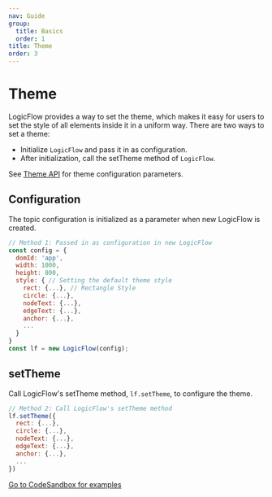 ```yaml
---
nav: Guide
group:
  title: Basics
  order: 1
title: Theme
order: 3
---
```


# Theme

LogicFlow provides a way to set the theme, which makes it easy for users to set the style of all elements inside it in a uniform way.
There are two ways to set a theme:

- Initialize `LogicFlow` and pass it in as configuration.
- After initialization, call the setTheme method of `LogicFlow`.

See [Theme API](/api/theme-api) for theme configuration parameters.

## Configuration

The topic configuration is initialized as a parameter when new LogicFlow is created.

```jsx | pure
// Method 1: Passed in as configuration in new LogicFlow
const config = {
  domId: 'app',
  width: 1000,
  height: 800,
  style: { // Setting the default theme style
    rect: {...}, // Rectangle Style
    circle: {...},
    nodeText: {...},
    edgeText: {...},
    anchor: {...},
    ...
  }
}
const lf = new LogicFlow(config);
```

## setTheme

Call LogicFlow's setTheme method, `lf.setTheme`, to configure the theme.

```jsx | pure
// Method 2: Call LogicFlow's setTheme method
lf.setTheme({
  rect: {...},
  circle: {...},
  nodeText: {...},
  edgeText: {...},
  anchor: {...},
  ...
})
```

<a href="https://codesandbox.io/embed/logicflow-step6-err2o?fontsize=14&hidenavigation=1&theme=dark&view=preview" target="_blank"> Go to CodeSandbox for examples </a>
